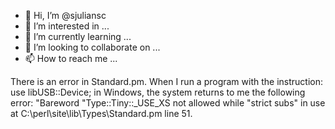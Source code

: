 - 👋 Hi, I’m @sjuliansc
- 👀 I’m interested in ...
- 🌱 I’m currently learning ...
- 💞️ I’m looking to collaborate on ...
- 📫 How to reach me ...

<!---
sjuliansc/sjuliansc is a ✨ special ✨ repository because its `README.md` (this file) appears on your GitHub profile.
You can click the Preview link to take a look at your changes.
--->
There is an error in Standard.pm. When I run a program with the instruction: use libUSB::Device; in Windows, the system returns to me the following error:
"Bareword "Type::Tiny::_USE_XS not allowed while "strict subs" in use at C:\perl\site\lib\Types\Standard.pm line 51.
